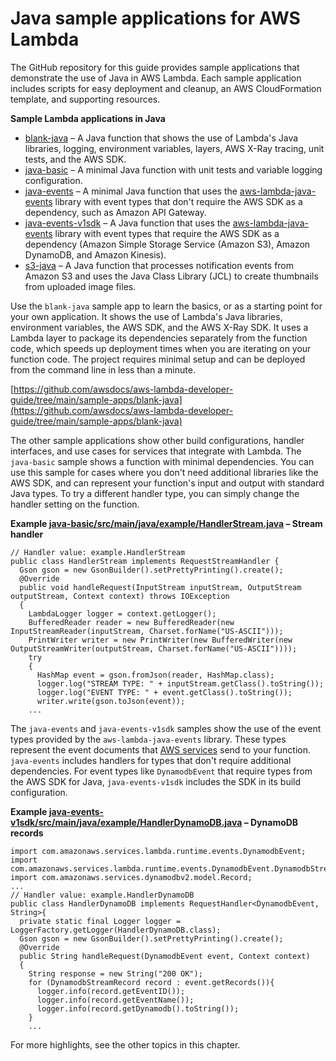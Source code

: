 # Java sample applications for AWS Lambda<a name="java-samples"></a>

The GitHub repository for this guide provides sample applications that demonstrate the use of Java in AWS Lambda\. Each sample application includes scripts for easy deployment and cleanup, an AWS CloudFormation template, and supporting resources\.

**Sample Lambda applications in Java**
+ [blank\-java](https://github.com/awsdocs/aws-lambda-developer-guide/tree/main/sample-apps/blank-java) – A Java function that shows the use of Lambda's Java libraries, logging, environment variables, layers, AWS X\-Ray tracing, unit tests, and the AWS SDK\.
+ [java\-basic](https://github.com/awsdocs/aws-lambda-developer-guide/tree/main/sample-apps/java-basic) – A minimal Java function with unit tests and variable logging configuration\.
+ [java\-events](https://github.com/awsdocs/aws-lambda-developer-guide/tree/main/sample-apps/java-events) – A minimal Java function that uses the [aws\-lambda\-java\-events](java-package.md) library with event types that don't require the AWS SDK as a dependency, such as Amazon API Gateway\.
+ [java\-events\-v1sdk](https://github.com/awsdocs/aws-lambda-developer-guide/tree/main/sample-apps/java-events-v1sdk) – A Java function that uses the [aws\-lambda\-java\-events](java-package.md) library with event types that require the AWS SDK as a dependency \(Amazon Simple Storage Service \(Amazon S3\), Amazon DynamoDB, and Amazon Kinesis\)\.
+ [s3\-java](https://github.com/awsdocs/aws-lambda-developer-guide/tree/main/sample-apps/s3-java) – A Java function that processes notification events from Amazon S3 and uses the Java Class Library \(JCL\) to create thumbnails from uploaded image files\.

Use the `blank-java` sample app to learn the basics, or as a starting point for your own application\. It shows the use of Lambda's Java libraries, environment variables, the AWS SDK, and the AWS X\-Ray SDK\. It uses a Lambda layer to package its dependencies separately from the function code, which speeds up deployment times when you are iterating on your function code\. The project requires minimal setup and can be deployed from the command line in less than a minute\.

[https://github.com/awsdocs/aws-lambda-developer-guide/tree/main/sample-apps/blank-java](https://github.com/awsdocs/aws-lambda-developer-guide/tree/main/sample-apps/blank-java)

The other sample applications show other build configurations, handler interfaces, and use cases for services that integrate with Lambda\. The `java-basic` sample shows a function with minimal dependencies\. You can use this sample for cases where you don't need additional libraries like the AWS SDK, and can represent your function's input and output with standard Java types\. To try a different handler type, you can simply change the handler setting on the function\.

**Example [java\-basic/src/main/java/example/HandlerStream\.java](https://github.com/awsdocs/aws-lambda-developer-guide/tree/main/sample-apps/java-basic/src/main/java/example/HandlerStream.java) – Stream handler**  

```
// Handler value: example.HandlerStream
public class HandlerStream implements RequestStreamHandler {
  Gson gson = new GsonBuilder().setPrettyPrinting().create();
  @Override
  public void handleRequest(InputStream inputStream, OutputStream outputStream, Context context) throws IOException
  {
    LambdaLogger logger = context.getLogger();
    BufferedReader reader = new BufferedReader(new InputStreamReader(inputStream, Charset.forName("US-ASCII")));
    PrintWriter writer = new PrintWriter(new BufferedWriter(new OutputStreamWriter(outputStream, Charset.forName("US-ASCII"))));
    try
    {
      HashMap event = gson.fromJson(reader, HashMap.class);
      logger.log("STREAM TYPE: " + inputStream.getClass().toString());
      logger.log("EVENT TYPE: " + event.getClass().toString());
      writer.write(gson.toJson(event));
    ...
```

The `java-events` and `java-events-v1sdk` samples show the use of the event types provided by the `aws-lambda-java-events` library\. These types represent the event documents that [AWS services](lambda-services.md) send to your function\. `java-events` includes handlers for types that don't require additional dependencies\. For event types like `DynamodbEvent` that require types from the AWS SDK for Java, `java-events-v1sdk` includes the SDK in its build configuration\.

**Example [java\-events\-v1sdk/src/main/java/example/HandlerDynamoDB\.java](https://github.com/awsdocs/aws-lambda-developer-guide/tree/main/sample-apps/java-events-v1sdk/src/main/java/example/HandlerDynamoDB.java) – DynamoDB records**  

```
import com.amazonaws.services.lambda.runtime.events.DynamodbEvent;
import com.amazonaws.services.lambda.runtime.events.DynamodbEvent.DynamodbStreamRecord;
import com.amazonaws.services.dynamodbv2.model.Record;
...
// Handler value: example.HandlerDynamoDB
public class HandlerDynamoDB implements RequestHandler<DynamodbEvent, String>{
  private static final Logger logger = LoggerFactory.getLogger(HandlerDynamoDB.class);
  Gson gson = new GsonBuilder().setPrettyPrinting().create();
  @Override
  public String handleRequest(DynamodbEvent event, Context context)
  {
    String response = new String("200 OK");
    for (DynamodbStreamRecord record : event.getRecords()){
      logger.info(record.getEventID());
      logger.info(record.getEventName());
      logger.info(record.getDynamodb().toString());
    }
    ...
```

For more highlights, see the other topics in this chapter\.
